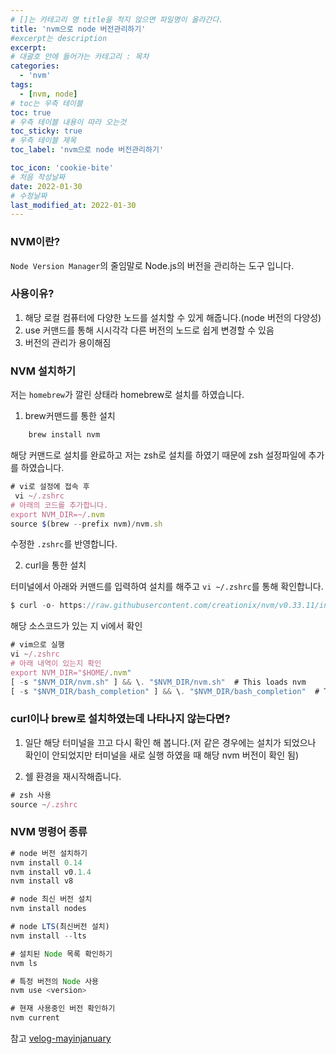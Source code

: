 ```yaml
---
# []는 카테고리 명 title을 적지 않으면 파일명이 올라간다.
title: 'nvm으로 node 버전관리하기'
#excerpt는 description
excerpt:
# 대괄호 안에 들어가는 카테고리 : 목차
categories:
  - 'nvm'
tags:
  - [nvm, node]
# toc는 우측 테이블
toc: true
# 우측 테이블 내용이 따라 오는것
toc_sticky: true
# 우측 테이블 제목
toc_label: 'nvm으로 node 버전관리하기'

toc_icon: 'cookie-bite'
# 처음 작성날짜
date: 2022-01-30
# 수정날짜
last_modified_at: 2022-01-30
---
```


### NVM이란?

`Node Version Manager`의 줄임말로 Node.js의 버전을 관리하는 도구 입니다.

### 사용이유?

1. 해당 로컬 컴퓨터에 다양한 노드를 설치할 수 있게 해줍니다.(node 버전의 다양성)
2. use 커맨드를 통해 시시각각 다른 버전의 노드로 쉽게 변경할 수 있음
3. 버전의 관리가 용이해짐

### NVM 설치하기

저는 `homebrew`가 깔린 상태라 homebrew로 설치를 하였습니다.

1. brew커맨드를 통한 설치

```js
    brew install nvm
```

해당 커맨드로 설치를 완료하고 저는 zsh로 설치를 하였기 때문에 zsh 설정파일에 추가를 하였습니다.

```js
# vi로 설정에 접속 후
 vi ~/.zshrc
# 아래의 코드를 추가합니다.
export NVM_DIR=~/.nvm
source $(brew --prefix nvm)/nvm.sh
```

수정한 `.zshrc`를 반영합니다.

2. curl을 통한 설치

터미널에서 아래와 커맨드를 입력하여 설치를 해주고 `vi ~/.zshrc`를 통해 확인합니다.

```js
$ curl -o- https://raw.githubusercontent.com/creationix/nvm/v0.33.11/install.sh | bash
```

해당 소스코드가 있는 지 vi에서 확인

```js
# vim으로 실행
vi ~/.zshrc
# 아래 내역이 있는지 확인
export NVM_DIR="$HOME/.nvm"
[ -s "$NVM_DIR/nvm.sh" ] && \. "$NVM_DIR/nvm.sh"  # This loads nvm
[ -s "$NVM_DIR/bash_completion" ] && \. "$NVM_DIR/bash_completion"  # This loads nvm bash_completion
```

### curl이나 brew로 설치하였는데 나타나지 않는다면?

1. 일단 해당 터미널을 끄고 다시 확인 해 봅니다.(저 같은 경우에는 설치가 되었으나 확인이 안되었지만 터미널을 새로 실행 하였을 때 해당 nvm 버전이 확인 됨)

2. 쉘 환경을 재시작해줍니다.

```js
# zsh 사용
source ~/.zshrc
```

### NVM 명령어 종류

```js
# node 버전 설치하기
nvm install 0.14
nvm install v0.1.4
nvm install v8

# node 최신 버전 설치
nvm install nodes

# node LTS(최신버전 설치)
nvm install --lts

# 설치된 Node 목록 확인하기
nvm ls

# 특정 버전의 Node 사용
nvm use <version>

# 현재 사용중인 버전 확인하기
nvm current
```

참고
[velog-mayinjanuary](https://velog.io/@mayinjanuary/NVM-%EC%9D%B4%EB%9E%80-%EB%85%B8%EB%93%9CNode.js-%EB%B2%84%EC%A0%84-%EA%B4%80%EB%A6%AC%ED%95%98%EB%8A%94-%EB%B2%95)
